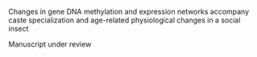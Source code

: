 Changes in gene DNA methylation and expression networks accompany caste specialization
and age-related physiological changes in a social insect 

Manuscript under review